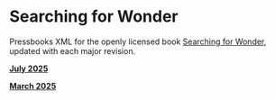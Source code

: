 # Searching for Wonder
Pressbooks XML for the openly licensed book [Searching for Wonder](https://unewhaven.pressbooks.pub/searchingforwonder/), updated with each major revision.

**[July 2025](https://github.com/MaryIsbell/SearchingforWonder/blob/main/July2025.xml)**

**[March 2025](https://github.com/MaryIsbell/SearchingforWonder/blob/main/March%202025.xml)**


